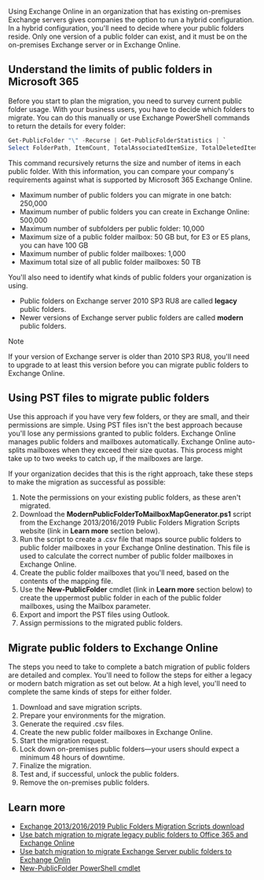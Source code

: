 Using Exchange Online in an organization that has existing on-premises Exchange servers gives companies the option to run a hybrid configuration. In a hybrid configuration, you'll need to decide where your public folders reside. Only one version of a public folder can exist, and it must be on the on-premises Exchange server or in Exchange Online.

## Understand the limits of public folders in Microsoft 365

Before you start to plan the migration, you need to survey current public folder usage. With your business users, you have to decide which folders to migrate. You can do this manually or use Exchange PowerShell commands to return the details for every folder:

```powershell
Get-PublicFolder "\" -Recurse | Get-PublicFolderStatistics | `
Select FolderPath, ItemCount, TotalAssociatedItemSize, TotalDeletedItemSize, TotalItemSize | fl
```

This command recursively returns the size and number of items in each public folder. With this information, you can compare your company's requirements against what is supported by Microsoft 365 Exchange Online.

- Maximum number of public folders you can migrate in one batch: 250,000
- Maximum number of public folders you can create in Exchange Online: 500,000
- Maximum number of subfolders per public folder: 10,000
- Maximum size of a public folder mailbox: 50 GB but, for E3 or E5 plans, you can have 100 GB
- Maximum number of public folder mailboxes: 1,000
- Maximum total size of all public folder mailboxes: 50 TB

You'll also need to identify what kinds of public folders your organization is using.

- Public folders on Exchange server 2010 SP3 RU8 are called **legacy** public folders.
- Newer versions of Exchange server public folders are called **modern** public folders.

> [!NOTE]
> If your version of Exchange server is older than 2010 SP3 RU8, you'll need to upgrade to at least this version before you can migrate public folders to Exchange Online.
> 

## Using PST files to migrate public folders

Use this approach if you have very few folders, or they are small, and their permissions are simple. Using PST files isn't the best approach because you'll lose any permissions granted to public folders. Exchange Online manages public folders and mailboxes automatically. Exchange Online auto-splits mailboxes when they exceed their size quotas. This process might take up to two weeks to catch up, if the mailboxes are large.

If your organization decides that this is the right approach, take these steps to make the migration as successful as possible:

1. Note the permissions on your existing public folders, as these aren't migrated.
2. Download the **ModernPublicFolderToMailboxMapGenerator.ps1** script from the Exchange 2013/2016/2019 Public Folders Migration Scripts website (link in **Learn more** section below).
3. Run the script to create a .csv file that maps source public folders to public folder mailboxes in your Exchange Online destination. This file is used to calculate the correct number of public folder mailboxes in Exchange Online.
4. Create the public folder mailboxes that you'll need, based on the contents of the mapping file.
5. Use the **New-PublicFolder** cmdlet (link in **Learn more** section below) to create the uppermost public folder in each of the public folder mailboxes, using the Mailbox parameter.
6. Export and import the PST files using Outlook.
7. Assign permissions to the migrated public folders.

## Migrate public folders to Exchange Online

The steps you need to take to complete a batch migration of public folders are detailed and complex. You'll need to follow the steps for either a legacy or modern batch migration as set out below. At a high level, you'll need to complete the same kinds of steps for either folder.

1. Download and save migration scripts.
2. Prepare your environments for the migration.
3. Generate the required .csv files.
4. Create the new public folder mailboxes in Exchange Online.
5. Start the migration request.
6. Lock down on-premises public folders—your users should expect a minimum 48 hours of downtime.
7. Finalize the migration.
8. Test and, if successful, unlock the public folders.
9. Remove the on-premises public folders.

## Learn more

- [Exchange 2013/2016/2019 Public Folders Migration Scripts download](https://www.microsoft.com/download/details.aspx?id=54855&azure-portal=true)
- [Use batch migration to migrate legacy public folders to Office 365 and Exchange Online](https://docs.microsoft.com/exchange/collaboration-exo/public-folders/batch-migration-of-legacy-public-folders?azure-portal=true)
- [Use batch migration to migrate Exchange Server public folders to Exchange Onlin](https://docs.microsoft.com/Exchange/collaboration/public-folders/migrate-to-exchange-online?azure-portal=true)
- [New-PublicFolder PowerShell cmdlet](https://docs.microsoft.com/powershell/module/exchange/sharing-and-collaboration/new-publicfolder?view=exchange-ps&azure-portal=true)
